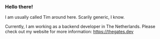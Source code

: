 ### Hello there!

I am usually called Tim around here. Scarily generic, I know.

Currently, I am working as a backend developer in The Netherlands.
Please check out my website for more information: https://thegates.dev
